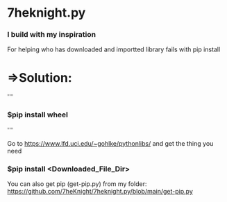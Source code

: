 # 7heknight.py
### I build with my inspiration


 For helping who has downloaded and importted library fails with pip install   
# =>Solution:
  
'''
###      $pip install wheel
'''

Go to https://www.lfd.uci.edu/~gohlke/pythonlibs/ and get the thing you need


###      $pip install <Downloaded_File_Dir>

You can also get pip (get-pip.py) from my folder: https://github.com/7heKnight/7heknight.py/blob/main/get-pip.py

